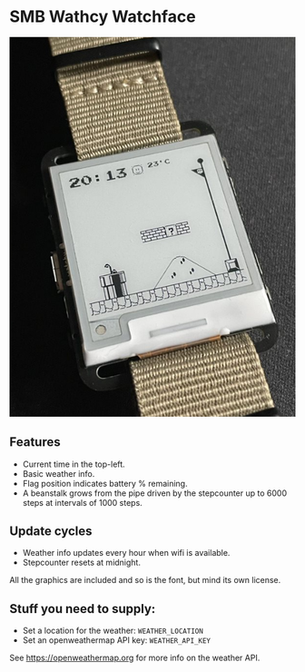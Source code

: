 # SMB Wathcy Watchface

![SMB](watchy-smb.png)

## Features

- Current time in the top-left.
- Basic weather info.
- Flag position indicates battery % remaining.
- A beanstalk grows from the pipe driven by the stepcounter up to 6000 steps at intervals of 1000 steps.

## Update cycles

- Weather info updates every hour when wifi is available.
- Stepcounter resets at midnight.

All the graphics are included and so is the font, but mind its own license.

## Stuff you need to supply:

- Set a location for the weather: `WEATHER_LOCATION`
- Set an openweathermap API key: `WEATHER_API_KEY`

See https://openweathermap.org for more info on the weather API.